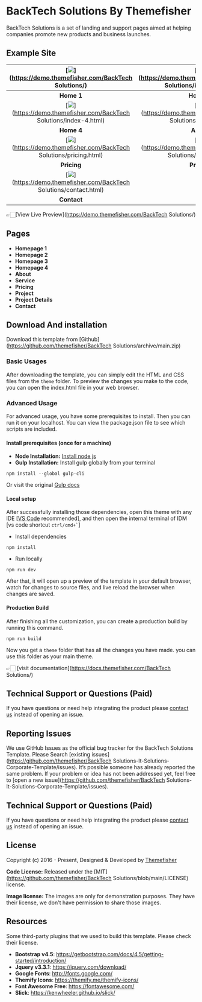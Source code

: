 # BackTech Solutions By Themefisher

BackTech Solutions is a set of landing and support pages aimed at helping companies promote new products and business launches.

<!-- demo -->
## Example Site

| [![](screenshots/index1.png)](https://demo.themefisher.com/BackTech Solutions/) | [![](screenshots/index2.png)](https://demo.themefisher.com/BackTech Solutions/index-2.html) | [![](screenshots/index3.png)](https://demo.themefisher.com/BackTech Solutions/index-3.html) |
|:---:|:---:|:---:|
| **Home 1**  | **Home 2**  | **Home 3** |
| [![](screenshots/index4.png)](https://demo.themefisher.com/BackTech Solutions/index-4.html) | [![](screenshots/about.png)](https://demo.themefisher.com/BackTech Solutions/about.html) | [![](screenshots/service.png)](https://demo.themefisher.com/BackTech Solutions/service.html) |
| **Home 4** | **About** | **Service** |
| [![](screenshots/pricing.png)](https://demo.themefisher.com/BackTech Solutions/pricing.html) | [![](screenshots/projects.png)](https://demo.themefisher.com/BackTech Solutions/project.html) | [![](screenshots/project-details.png)](https://demo.themefisher.com/BackTech Solutions/project-details.html) |
| **Pricing** | **Project** | **Project Details** |
| [![](screenshots/contact.png)](https://demo.themefisher.com/BackTech Solutions/contact.html) |
| **Contact** |

👉🏻[View Live Preview](https://demo.themefisher.com/BackTech Solutions/)

<!-- pages -->
## Pages

* **Homepage 1**
* **Homepage 2**
* **Homepage 3**
* **Homepage 4**
* **About**
* **Service**
* **Pricing**
* **Project**
* **Project Details**
* **Contact**

<!-- download -->
## Download And installation

Download this template from [Github](https://github.com/themefisher/BackTech Solutions/archive/main.zip)

<!-- installation -->
### Basic Usages

After downloading the template, you can simply edit the HTML and CSS files from the `theme` folder. To preview the changes you make to the code, you can open the index.html file in your web browser.

### Advanced Usage

For advanced usage, you have some prerequisites to install. Then you can run it on your localhost. You can view the package.json file to see which scripts are included.

#### Install prerequisites (once for a machine)

* **Node Installation:** [Install node js](https://nodejs.org/en/download/)
* **Gulp Installation:** Install gulp globally from your terminal

```
npm install --global gulp-cli
```

Or visit the original [Gulp docs](https://gulpjs.com/docs/en/getting-started/quick-start)

#### Local setup

After successfully installing those dependencies, open this theme with any IDE [[VS Code](https://code.visualstudio.com/) recommended], and then open the internal terminal of IDM [vs code shortcut <code>ctrl/cmd+\`</code>]

* Install dependencies

```
npm install
```

* Run locally

```
npm run dev
```

After that, it will open up a preview of the template in your default browser, watch for changes to source files, and live reload the browser when changes are saved.

#### Production Build

After finishing all the customization, you can create a production build by running this command.

```
npm run build
```

Now you get a `theme` folder that has all the changes you have made. you can use this folder as your main theme.

👉🏻 [visit documentation](https://docs.themefisher.com/BackTech Solutions/)

<!-- support -->
## Technical Support or Questions (Paid)

If you have questions or need help integrating the product please [contact us](mailto:mehedi@themefisher.com) instead of opening an issue.

<!-- reporting issue -->
## Reporting Issues

We use GitHub Issues as the official bug tracker for the BackTech Solutions Template. Please Search [existing issues](https://github.com/themefisher/BackTech Solutions-It-Solutions-Corporate-Template/issues). It’s possible someone has already reported the same problem.
If your problem or idea has not been addressed yet, feel free to [open a new issue](https://github.com/themefisher/BackTech Solutions-It-Solutions-Corporate-Template/issues).

<!-- support -->
## Technical Support or Questions (Paid)

If you have questions or need help integrating the product please [contact us](mailto:mehedi@themefisher.com) instead of opening an issue.

<!-- license -->
## License

Copyright (c) 2016 - Present, Designed & Developed by [Themefisher](https://themefisher.com)

**Code License:** Released under the [MIT](https://github.com/themefisher/BackTech Solutions/blob/main/LICENSE) license.

**Image license:** The images are only for demonstration purposes. They have their license, we don't have permission to share those images.

<!-- resources -->
## Resources

Some third-party plugins that we used to build this template. Please check their license.

* **Bootstrap v4.5**: <https://getbootstrap.com/docs/4.5/getting-started/introduction/>
* **Jquery v3.3.1**: <https://jquery.com/download/>
* **Google Fonts**: <http://fonts.google.com/>
* **Themify Icons**: <https://themify.me/themify-icons/>
* **Font Awesome Free**: <https://fontawesome.com/>
* **Slick**: <https://kenwheeler.github.io/slick/>
